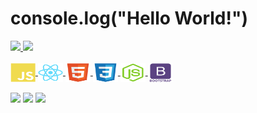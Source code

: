 <h1 aling="center"> console.log("Hello World!") </h1>

<!-- **KassiaDev/KassiaDev** is a ✨ _special_ ✨ repository because its `README.md` (this file) appears on your GitHub profile. -->
 
<div>
  <a href="https://github.com/KassiaDev">
  <img height="160em" src="https://github-readme-stats.vercel.app/api?username=KassiaDev&show_icons=true&theme=midnight-purple&include_all_commits=true&count_private=true"/>
  <img height="142em" src="https://github-readme-stats.vercel.app/api/top-langs/?username=KassiaDev&layout=compact&langs_count=7&theme=midnight-purple"/>
</div>
<div style="display: inline_block"><br>
  <img align="center" alt="jsIcon" height="30" width="40" src="https://raw.githubusercontent.com/devicons/devicon/master/icons/javascript/javascript-plain.svg">
  <img align="center" alt="reactIcon" height="30" width="40" src="https://raw.githubusercontent.com/devicons/devicon/master/icons/react/react-original.svg">
  <img align="center" alt="HTMLIcon" height="30" width="40" src="https://raw.githubusercontent.com/devicons/devicon/master/icons/html5/html5-original.svg">
  <img align="center" alt="CSSIcon" height="30" width="40" src="https://raw.githubusercontent.com/devicons/devicon/master/icons/css3/css3-original.svg">
  <img align="center" alt="nodeIcon" height="30" width="40" src="https://raw.githubusercontent.com/devicons/devicon/master/icons/nodejs/nodejs-original.svg">
  <img align="center" alt="bootstrapIcon" height="30" width="40" src="https://raw.githubusercontent.com/devicons/devicon/master/icons/bootstrap/bootstrap-plain-wordmark.svg">
</div>
 <br>
<div> 
  <a href="https://www.instagram.com/itsmekassiaa/" target="_blank"><img src="https://img.shields.io/badge/-Instagram-%23E4405F?style=for-the-badge&logo=instagram&logoColor=white" target="_blank"></a>
  <a href = "mailto:itkassia@gmail.com"><img src="https://img.shields.io/badge/-Gmail-%23333?style=for-the-badge&logo=gmail&logoColor=white" target="_blank"></a>
  <a href="https://www.linkedin.com/in/itkassia/" target="_blank"><img src="https://img.shields.io/badge/-LinkedIn-%230077B5?style=for-the-badge&logo=linkedin&logoColor=white" target="_blank"></a> 
 <!--<img align="right" alt="GIF" height="300" width="300" src="https://octocat-generator-assets.githubusercontent.com/my-octocat-1629678216016.png"> -->
</div>

